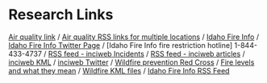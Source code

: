 # Research Links


[Air quality link](https://airnow.gov/) /
[Air quality RSS links for multiple locations](http://feeds.enviroflash.info/) /
[Idaho Fire Info](http://www.idahofireinfo.com/search/label/Eastern) / 
[Idaho Fire Info Twitter Page](https://twitter.com/Idahofireinfo/lists/idaho-fire-information) /
[Idaho Fire Info fire restriction hotline] 1-844-433-4737 / 
[RSS feed - inciweb Incidents](https://inciweb.nwcg.gov/feeds/rss/incidents/) /
[RSS feed - inciweb articles](https://inciweb.nwcg.gov/feeds/rss/articles/) /
[inciweb KML](https://inciweb.nwcg.gov/feeds/maps/) /
[inciweb Twitter](https://twitter.com/inciweb) /
[Wildfire prevention Red Cross](http://www.redcross.org/get-help/how-to-prepare-for-emergencies/types-of-emergencies/wildfire/how-to-prevent-wildfires) /
[Fire levels and what they mean](https://www.fs.usda.gov/detail/inyo/home/?cid=stelprdb5173311) / 
[Wildfire KML files](https://rmgsc.cr.usgs.gov/outgoing/GeoMAC/) / 
[Idaho Fire Info RSS Feed](http://www.idahofireinfo.com/feeds/posts/default)
